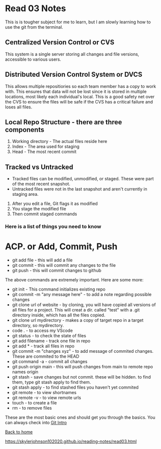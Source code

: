 
# Read 03 Notes

This is is tougher subject for me to learn, but I am slowly learning how to use the git from the terminal.

## Centralized Version Control or CVS
This system is a single server storing all changes and file versions, accessible to various users. 

## Distributed Version Control System or DVCS
This allows multiple repositiories so each team member has a copy to work with. This ensures that data will not be lost since it is stored in multiple locations, most likely each individual's local. This is a good safety net over the CVS to ensure the files will be safe if the CVS has a critical failure and loses all files.

## Local Repo Structure - there are three components
1. Working directory - The actual files reside here
2. Index - The area used for staging
3. Head - The most recent commit

## Tracked vs Untracked
- Tracked files can be modified, unmodified, or staged. These were part of the most recent snapshot.
- Untracked files were not in the last snapshot and aren't currently in staging area.
1. After you edit a file, Git flags it as modified
2. You stage the modified file
3. Then commit staged commands

### Here is a list of things you need to know
# ACP. or Add, Commit, Push
- git add file - this will add a file
- git commit - this will commit any changes to the file
- git push - this will commit changes to github

The above commands are extremely important. Here are some more:
- git init - This command initializes existing repo
- git commit -m "any message here" - to add a note regarding possible changes
- git clone url of website - by cloning, you will have copied all versions of all files for a project. This will creat a dir. called "test" with a .git directory inside, which has all the files copied.
- git clone url mydirectory - makes a copy of target repo in a target directory, so mydirectory.
- code . - to access my VScode
- git status - to check the state of files
- git add filename - track one file in repo
- git add * - track all files in repo
- git commit -m "changes xyz" - to add message of commited changes. These are commited to the HEAD
- git command -a - commit all changes
- git push origin main - this will push changes from main to remote repo names origin
- git stash - save changes but not commit. these will be hidden. to find them, type git stash apply to find them.
- git stash apply - to find stashed files you haven't yet commited
- git remote - to view shortnames
- git remote -v - to view remote urls
- touch - to create a file
- rm - to remove files

These are the most basic ones and should get you through the basics. You can always check into [Git Intro](https://blog.udemy.com/git-tutorial-a-comprehensive-guide/#1)


[Back to home](README.md)

https://skylerjohnson102020.github.io/reading-notes/read03.html
